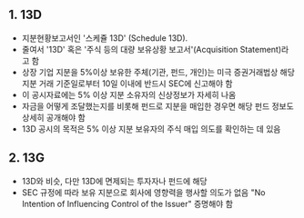 ## 1. 13D

- 지분현황보고서인 '스케쥴 13D' (Schedule 13D). 
- 줄여서 '13D' 혹은 '주식 등의 대량 보유상황 보고서'(Acquisition Statement)라고 함
- 상장 기업 지분을 5%이상 보유한 주체(기관, 펀드, 개인)는 미극 증권거래법상 해당 지분 거래 기준일로부터 10일 이내에 반드시 SEC에 신고해야 함
- 이 공시자료에는 5% 이상 지분 소유자의 신상정보가 자세히 나옴
- 자금을 어떻게 조달했는지를 비롯해 펀드로 지분을 매입한 경우면 해당 펀드 정보도 상세히 공개해야 함
- 13D 공시의 목적은 5% 이상 지분 보유자의 주식 매입 의도를 확인하는 데 있음

## 2. 13G

- 13D와 비슷, 다만 13D에 면제되는 투자자나 펀드에 해당
- SEC 규정에 따라 보유 지분으로 회사에 영향력을 행사할 의도가 없음 "No Intention of Influencing Control of the Issuer" 증명해야 함
